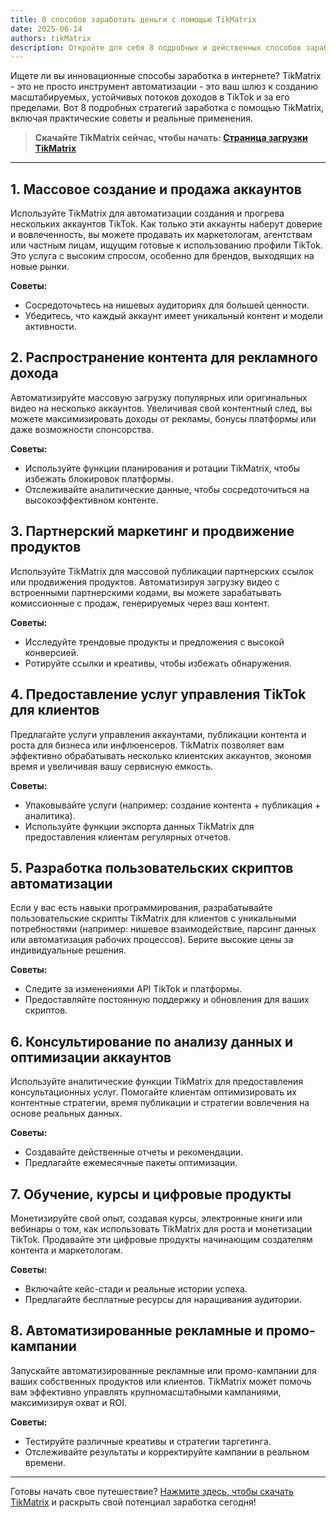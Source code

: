 ```yaml
---
title: 8 способов заработать деньги с помощью TikMatrix
date: 2025-06-14
authors: tikMatrix
description: Откройте для себя 8 подробных и действенных способов заработать деньги с помощью TikMatrix, от автоматизации до партнерского маркетинга и многого другого.
---
```


Ищете ли вы инновационные способы заработка в интернете? TikMatrix - это не просто инструмент автоматизации - это ваш шлюз к созданию масштабируемых, устойчивых потоков доходов в TikTok и за его пределами. Вот 8 подробных стратегий заработка с помощью TikMatrix, включая практические советы и реальные применения.
<!-- truncate -->

> **Скачайте TikMatrix сейчас, чтобы начать: [Страница загрузки TikMatrix](https://www.tikmatrix.com/Download/)**

---

## 1. Массовое создание и продажа аккаунтов

Используйте TikMatrix для автоматизации создания и прогрева нескольких аккаунтов TikTok. Как только эти аккаунты наберут доверие и вовлеченность, вы можете продавать их маркетологам, агентствам или частным лицам, ищущим готовые к использованию профили TikTok. Это услуга с высоким спросом, особенно для брендов, выходящих на новые рынки.

**Советы:**

- Сосредоточьтесь на нишевых аудиториях для большей ценности.
- Убедитесь, что каждый аккаунт имеет уникальный контент и модели активности.

## 2. Распространение контента для рекламного дохода

Автоматизируйте массовую загрузку популярных или оригинальных видео на несколько аккаунтов. Увеличивая свой контентный след, вы можете максимизировать доходы от рекламы, бонусы платформы или даже возможности спонсорства.

**Советы:**

- Используйте функции планирования и ротации TikMatrix, чтобы избежать блокировок платформы.
- Отслеживайте аналитические данные, чтобы сосредоточиться на высокоэффективном контенте.

## 3. Партнерский маркетинг и продвижение продуктов

Используйте TikMatrix для массовой публикации партнерских ссылок или продвижения продуктов. Автоматизируя загрузку видео с встроенными партнерскими кодами, вы можете зарабатывать комиссионные с продаж, генерируемых через ваш контент.

**Советы:**

- Исследуйте трендовые продукты и предложения с высокой конверсией.
- Ротируйте ссылки и креативы, чтобы избежать обнаружения.

## 4. Предоставление услуг управления TikTok для клиентов

Предлагайте услуги управления аккаунтами, публикации контента и роста для бизнеса или инфлюенсеров. TikMatrix позволяет вам эффективно обрабатывать несколько клиентских аккаунтов, экономя время и увеличивая вашу сервисную емкость.

**Советы:**

- Упаковывайте услуги (например: создание контента + публикация + аналитика).
- Используйте функции экспорта данных TikMatrix для предоставления клиентам регулярных отчетов.

## 5. Разработка пользовательских скриптов автоматизации

Если у вас есть навыки программирования, разрабатывайте пользовательские скрипты TikMatrix для клиентов с уникальными потребностями (например: нишевое взаимодействие, парсинг данных или автоматизация рабочих процессов). Берите высокие цены за индивидуальные решения.

**Советы:**

- Следите за изменениями API TikTok и платформы.
- Предоставляйте постоянную поддержку и обновления для ваших скриптов.

## 6. Консультирование по анализу данных и оптимизации аккаунтов

Используйте аналитические функции TikMatrix для предоставления консультационных услуг. Помогайте клиентам оптимизировать их контентные стратегии, время публикации и стратегии вовлечения на основе реальных данных.

**Советы:**

- Создавайте действенные отчеты и рекомендации.
- Предлагайте ежемесячные пакеты оптимизации.

## 7. Обучение, курсы и цифровые продукты

Монетизируйте свой опыт, создавая курсы, электронные книги или вебинары о том, как использовать TikMatrix для роста и монетизации TikTok. Продавайте эти цифровые продукты начинающим создателям контента и маркетологам.

**Советы:**

- Включайте кейс-стади и реальные истории успеха.
- Предлагайте бесплатные ресурсы для наращивания аудитории.

## 8. Автоматизированные рекламные и промо-кампании

Запускайте автоматизированные рекламные или промо-кампании для ваших собственных продуктов или клиентов. TikMatrix может помочь вам эффективно управлять крупномасштабными кампаниями, максимизируя охват и ROI.

**Советы:**

- Тестируйте различные креативы и стратегии таргетинга.
- Отслеживайте результаты и корректируйте кампании в реальном времени.

---

Готовы начать свое путешествие? [Нажмите здесь, чтобы скачать TikMatrix](https://www.tikmatrix.com/Download/) и раскрыть свой потенциал заработка сегодня!
